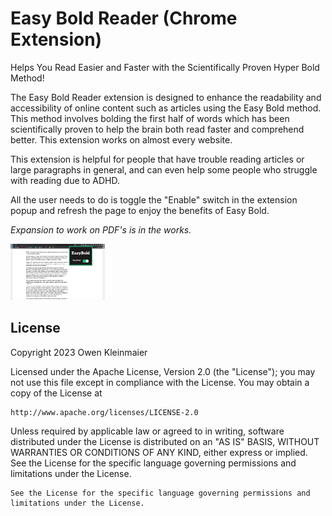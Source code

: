 # Easy Bold Reader (Chrome Extension)

Helps You Read Easier and Faster with the Scientifically Proven Hyper Bold Method!

The Easy Bold Reader extension is designed to enhance the readability and accessibility of online content such as articles using the Easy Bold method. This method involves bolding the first half of words which has been scientifically proven to help the brain both read faster and comprehend better. This extension works on almost every website.

This extension is helpful for people that have trouble reading articles or large paragraphs in general, and can even help some people who struggle with reading due to ADHD.

All the user needs to do is toggle the "Enable" switch in the extension popup and refresh the page to enjoy the benefits of Easy Bold.

*Expansion to work on PDF's is in the works.*
      
<img src='EasyBoldPicture.png' title='Picture of Extenstion' width='30%' />


## License

Copyright 2023 Owen Kleinmaier

Licensed under the Apache License, Version 2.0 (the "License");
you may not use this file except in compliance with the License.
You may obtain a copy of the License at

    http://www.apache.org/licenses/LICENSE-2.0

Unless required by applicable law or agreed to in writing, software
distributed under the License is distributed on an "AS IS" BASIS,
WITHOUT WARRANTIES OR CONDITIONS OF ANY KIND, either express or implied.
See the License for the specific language governing permissions and
limitations under the License.


    See the License for the specific language governing permissions and
    limitations under the License.

